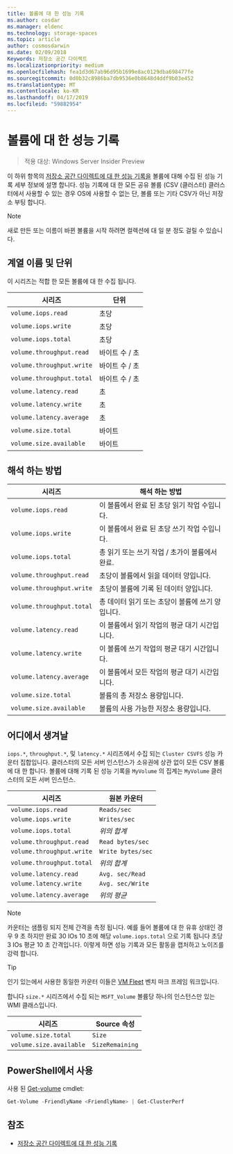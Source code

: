 ```yaml
---
title: 볼륨에 대 한 성능 기록
ms.author: cosdar
ms.manager: eldenc
ms.technology: storage-spaces
ms.topic: article
author: cosmosdarwin
ms.date: 02/09/2018
Keywords: 저장소 공간 다이렉트
ms.localizationpriority: medium
ms.openlocfilehash: fea1d3d67ab96d95b1699e8ac0129dba698477fe
ms.sourcegitcommit: 0d0b32c8986ba7db9536e0b8648d4ddf9b03e452
ms.translationtype: MT
ms.contentlocale: ko-KR
ms.lasthandoff: 04/17/2019
ms.locfileid: "59882954"
---
```

# <a name="performance-history-for-volumes"></a>볼륨에 대 한 성능 기록

> 적용 대상: Windows Server Insider Preview

이 하위 항목의 [저장소 공간 다이렉트에 대 한 성능 기록을](performance-history.md) 볼륨에 대해 수집 된 성능 기록 세부 정보에 설명 합니다. 성능 기록에 대 한 모든 공유 볼륨 (CSV (클러스터) 클러스터에서 사용할 수 있는 경우 OS에 사용할 수 없는 단, 볼륨 또는 기타 CSV가 아닌 저장소 부팅 합니다.

   > [!NOTE]
   > 새로 만든 또는 이름이 바뀐 볼륨을 시작 하려면 컬렉션에 대 일 분 정도 걸릴 수 있습니다.

## <a name="series-names-and-units"></a>계열 이름 및 단위

이 시리즈는 적합 한 모든 볼륨에 대 한 수집 됩니다.

| 시리즈                    | 단위             |
|---------------------------|------------------|
| `volume.iops.read`        | 초당       |
| `volume.iops.write`       | 초당       |
| `volume.iops.total`       | 초당       |
| `volume.throughput.read`  | 바이트 수 / 초 |
| `volume.throughput.write` | 바이트 수 / 초 |
| `volume.throughput.total` | 바이트 수 / 초 |
| `volume.latency.read`     | 초          |
| `volume.latency.write`    | 초          |
| `volume.latency.average`  | 초          |
| `volume.size.total`       | 바이트            |
| `volume.size.available`   | 바이트            |

## <a name="how-to-interpret"></a>해석 하는 방법

| 시리즈                    | 해석 하는 방법                                                              |
|---------------------------|-------------------------------------------------------------------------------|
| `volume.iops.read`        | 이 볼륨에서 완료 된 초당 읽기 작업 수입니다.                |
| `volume.iops.write`       | 이 볼륨에서 완료 된 초당 쓰기 작업 수입니다.               |
| `volume.iops.total`       | 총 읽기 또는 쓰기 작업 / 초가이 볼륨에서 완료. |
| `volume.throughput.read`  | 초당이 볼륨에서 읽을 데이터 양입니다.                            |
| `volume.throughput.write` | 초당이 볼륨에 기록 된 데이터 양입니다.                           |
| `volume.throughput.total` | 총 데이터 읽기 또는 초당이 볼륨에 쓰기 양입니다.        |
| `volume.latency.read`     | 이 볼륨에서 읽기 작업의 평균 대기 시간입니다.                          |
| `volume.latency.write`    | 이 볼륨에 쓰기 작업의 평균 대기 시간입니다.                           |
| `volume.latency.average`  | 이 볼륨에서 모든 작업의 평균 대기 시간입니다.                     |
| `volume.size.total`       | 볼륨의 총 저장소 용량입니다.                                     |
| `volume.size.available`   | 볼륨의 사용 가능한 저장소 용량입니다.                                 |

## <a name="where-they-come-from"></a>어디에서 생겨날

`iops.*`, `throughput.*`, 및 `latency.*` 시리즈에서 수집 되는 `Cluster CSVFS` 성능 카운터 집합입니다. 클러스터의 모든 서버 인스턴스가 소유권에 상관 없이 모든 CSV 볼륨에 대 한 합니다. 볼륨에 대해 기록 된 성능 기록을 `MyVolume` 의 집계는 `MyVolume` 클러스터의 모든 서버 인스턴스.

| 시리즈                    | 원본 카운터         |
|---------------------------|------------------------|
| `volume.iops.read`        | `Reads/sec`            |
| `volume.iops.write`       | `Writes/sec`           |
| `volume.iops.total`       | *위의 합계*     |
| `volume.throughput.read`  | `Read bytes/sec`       |
| `volume.throughput.write` | `Write bytes/sec`      |
| `volume.throughput.total` | *위의 합계*     |
| `volume.latency.read`     | `Avg. sec/Read`        |
| `volume.latency.write`    | `Avg. sec/Write`       |
| `volume.latency.average`  | *위의 평균* |

   > [!NOTE]
   > 카운터는 샘플링 되지 전체 간격을 측정 됩니다. 예를 들어 볼륨에 대 한 유휴 상태인 경우 9 초 하지만 완료 30 IOs 10 초에 해당 `volume.iops.total` 으로 기록 됩니다 초당 3 IOs 평균 10 초 간격입니다. 이렇게 하면 성능 기록과 모든 활동을 캡처하고 노이즈를 강력 합니다.

   > [!TIP]
   > 인기 있는에서 사용한 동일한 카운터 이들은 [VM Fleet](https://github.com/Microsoft/diskspd/blob/master/Frameworks/VMFleet/watch-cluster.ps1) 벤치 마크 프레임 워크입니다.

합니다 `size.*` 시리즈에서 수집 되는 `MSFT_Volume` 볼륨당 하나의 인스턴스만 있는 WMI 클래스입니다.

| 시리즈                    | Source 속성 |
|---------------------------|-----------------|
| `volume.size.total`       | `Size`          |
| `volume.size.available`   | `SizeRemaining` |

## <a name="usage-in-powershell"></a>PowerShell에서 사용

사용 된 [Get-volume](https://docs.microsoft.com/powershell/module/storage/get-volume) cmdlet:

```PowerShell
Get-Volume -FriendlyName <FriendlyName> | Get-ClusterPerf
```

## <a name="see-also"></a>참조

- [저장소 공간 다이렉트에 대 한 성능 기록](performance-history.md)
